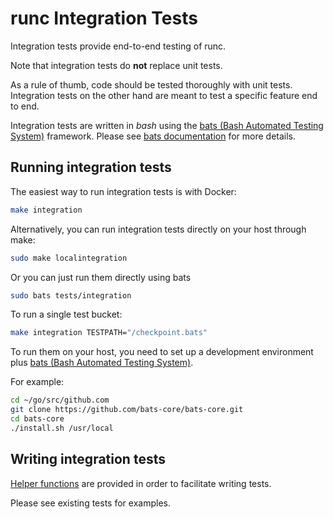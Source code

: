 # runc Integration Tests

Integration tests provide end-to-end testing of runc.

Note that integration tests do **not** replace unit tests.

As a rule of thumb, code should be tested thoroughly with unit tests.
Integration tests on the other hand are meant to test a specific feature end
to end.

Integration tests are written in *bash* using the
[bats (Bash Automated Testing System)](https://github.com/bats-core/bats-core)
framework. Please see
[bats documentation](https://bats-core.readthedocs.io/en/stable/index.html)
for more details.

## Running integration tests

The easiest way to run integration tests is with Docker:
```bash
make integration
```
Alternatively, you can run integration tests directly on your host through make:
```bash
sudo make localintegration
```
Or you can just run them directly using bats
```bash
sudo bats tests/integration
```
To run a single test bucket:
```bash
make integration TESTPATH="/checkpoint.bats"
```


To run them on your host, you need to set up a development environment plus
[bats (Bash Automated Testing System)](https://github.com/bats-core/bats-core#installing-bats-from-source).

For example:
```bash
cd ~/go/src/github.com
git clone https://github.com/bats-core/bats-core.git
cd bats-core
./install.sh /usr/local
```

## Writing integration tests

[Helper functions](https://github.com/opencontainers/runc/blob/master/tests/integration/helpers.bash)
are provided in order to facilitate writing tests.

Please see existing tests for examples.
